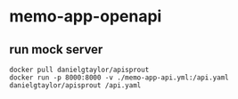 # memo-app-openapi

## run mock server

```
docker pull danielgtaylor/apisprout
docker run -p 8000:8000 -v ./memo-app-api.yml:/api.yaml danielgtaylor/apisprout /api.yaml
```